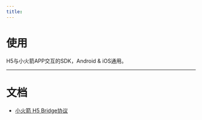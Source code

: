 ```yaml
---
title: 
---
```

# 使用
H5与小火箭APP交互的SDK，Android & iOS通用。
***

# 文档
- [小火箭 H5 Bridge协议](https://shimo.im/docs/kWyrKWdYdvPWGgvP/read)